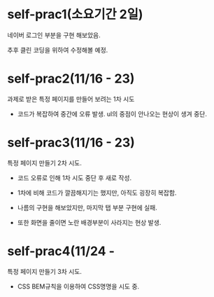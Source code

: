 # self-prac1(소요기간 2일) 
네이버 로그인 부분을 구현 해보았음.

추후 클린 코딩을 위하여 수정해볼 예정.


# self-prac2(11/16 - 23)
과제로 받은 특정 페이지를 만들어 보려는 1차 시도 

- 코드가 복잡하여 중간에 오류 발생. ul의 중점이 안나오는 현상이 생겨 중단.

# self-prac3(11/16 - 23)
특정 페이지 만들기 2차 시도.

- 코드 오류로 인해 1차 시도 중단 후 새로 작성.

- 1차에 비해 코드가 깔끔해지기는 했지만, 아직도 굉장히 복잡함.

- 나름의 구현을 해보았지만, 마지막 탭 부분 구현에 실패.

- 또한 화면을 줄이면 노란 배경부분이 사라지는 현상 발생.

# self-prac4(11/24 - 
특정 페이지 만들기 3차 시도.

- CSS BEM규칙을 이용하여 CSS명명을 시도 중.
